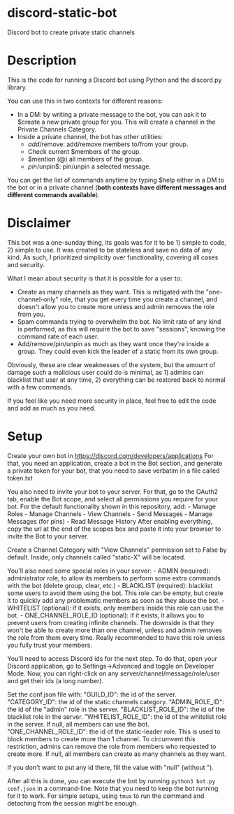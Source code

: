 # discord-static-bot
 Discord bot to create private static channels

# Description

This is the code for running a Discord bot using Python and the discord.py library.

You can use this in two contexts for different reasons:

- In a DM: by writing a private message to the bot, you can ask it to $create a new private group for you. 
    This will create a channel in the Private Channels Category.
- Inside a private channel, the bot has other utilities:
    - $add/$remove: add/remove members to/from your group.
    - Check current $members of the group.
    - $mention (@) all members of the group.
    - $pin/$unpin$: pin/unpin a selected message.

You can get the list of commands anytime by typing $help either in a DM to the bot 
or in a private channel (**both contexts have different messages and different commands available**).

# Disclaimer

This bot was a one-sunday thing, its goals was for it to be 1) simple to code, 2) simple to use. 
It was created to be stateless and save no data of any kind. 
As such, I prioritized simplicity over functionality, covering all cases and security. 

What I mean about security is that it is possible for a user to:

* Create as many channels as they want. This is mitigated with the "one-channel-only" role, 
that you get every time you create a channel, and doesn't allow you to create more 
unless and admin removes the role from you.
* Spam commands trying to overwhelm the bot. No limit rate of any kind is performed,
as this will require the bot to save "sessions", knowing the command rate of each user.
* Add/remove/pin/unpin as much as they want once they're inside a group. 
They could even kick the leader of a static from its own group. 

Obviously, these are clear weaknesses of the system, 
but the amount of damage such a malicious user could do is minimal, 
as 1) admins can blacklist that user at any time, 
2) everything can be restored back to normal with a few commands.

If you feel like you need more security in place, 
feel free to edit the code and add as much as you need.

# Setup

Create your own bot in https://discord.com/developers/applications
For that, you need an application, create a bot in the Bot section,
and generate a private token for your bot, 
that you need to save verbatim in a file called token.txt

You also need to invite your bot to your server. For that, go to the OAuth2 tab, 
enable the Bot scope, and select all permissions you require for your bot.
For the default functionality shown in this repository, add:
    - Manage Roles
    - Manage Channels
    - View Channels
    - Send Messages
    - Manage Messages (for pins)
    - Read Message History
After enabling everything, copy the url at the end of the scopes box
and paste it into your browser to invite the Bot to your server.

Create a Channel Category with "View Channels" permission set to False by default.
Inside, only channels called "static-X" will be located.

You'll also need some special roles in your server:
    - ADMIN (required): administrator role, to allow its members to perform some extra commands with the bot (delete group, clear, etc.)
    - BLACKLIST (required): blacklist some users to avoid them using the bot. This role can be empty,
        but create it to quickly add any problematic members as soon as they abuse the bot.
    - WHITELIST (optional): if it exists, only members inside this role can use the bot.
    - ONE_CHANNEL_ROLE_ID (optional): if it exists, it allows you to prevent users from creating infinite channels.
        The downside is that they won't be able to create more than one channel, 
        unless and admin removes the role from them every time. 
        Really recommended to have this role unless you fully trust your members.

You'll need to access Discord ids for the next step. To do that, open your Discord application,
go to Settings->Advanced and toggle on Developer Mode. Now, you can right-click on any 
server/channel/message/role/user and get their ids (a long number).

Set the conf.json file with:
    "GUILD_ID": the id of the server.
    "CATEGORY_ID": the id of the static channels category. 
    "ADMIN_ROLE_ID": the id of the "admin" role in the server.
    "BLACKLIST_ROLE_ID": the id of the blacklist role in the server.
    "WHITELIST_ROLE_ID": the id of the whitelist role in the server.
        If null, all members can use the bot.
    "ONE_CHANNEL_ROLE_ID": the id of the static-leader role. 
        This is used to block members to create more than 1 channel.
        To circumvent this restriction, admins can remove the role 
        from members who requested to create more. 
        If null, all members can create as many channels as they want.

If you don't want to put any id there, fill the value with "null" (without "). 

After all this is done, you can execute the bot by running `python3 bot.py conf.json` in a command-line.
Note that you need to keep the bot running for it to work. For simple setups, using `tmux` 
to run the command and detaching from the session might be enough.
